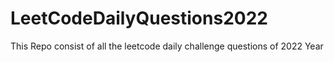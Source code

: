 # LeetCodeDailyQuestions2022
This Repo consist of all the leetcode daily challenge questions of 2022 Year
